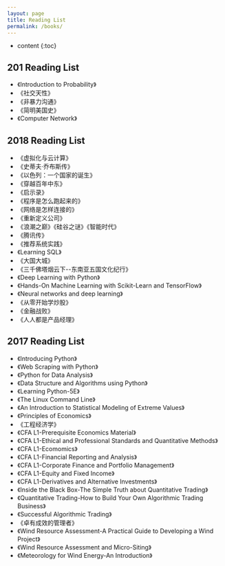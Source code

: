 ```yaml
---
layout: page
title: Reading List
permalink: /books/
---
```


* content
{:toc}

201 Reading List
---

- 《Introduction to Probability》
- 《社交天性》
- 《非暴力沟通》
- 《简明美国史》
- 《Computer Network》

2018 Reading List
---

- 《虚拟化与云计算》
- 《史蒂夫·乔布斯传》
- 《以色列：一个国家的诞生》
- 《穿越百年中东》
- 《启示录》
- 《程序是怎么跑起来的》
- 《网络是怎样连接的》
- 《重新定义公司》
- 《浪潮之巅》《硅谷之谜》《智能时代》
- 《腾讯传》
- 《推荐系统实践》
- 《Learning SQL》
- 《大国大城》
- 《三千佛塔烟云下--东南亚五国文化纪行》
- 《Deep Learning with Python》
- 《Hands-On Machine Learning with Scikit-Learn and TensorFlow》
- 《Neural networks and deep learning》
- 《从零开始学炒股》
- 《金融战败》
- 《人人都是产品经理》

2017 Reading List
---

- 《Introducing Python》
- 《Web Scraping with Python》
- 《Python for Data Analysis》
- 《Data Structure and Algorithms using Python》
- 《Learning Python-5E》
- 《The Linux Command Line》
- 《An Introduction to Statistical Modeling of Extreme Values》
- 《Principles of Economics》
- 《工程经济学》
- 《CFA L1-Prerequisite Economics Material》
- 《CFA L1-Ethical and Professional Standards and Quantitative Methods》
- 《CFA L1-Ecomomics》
- 《CFA L1-Financial Reporting and Analysis》
- 《CFA L1-Corporate Finance and Portfolio Management》
- 《CFA L1-Equity and Fixed Income》
- 《CFA L1-Derivatives and Alternative Investments》
- 《Inside the Black Box-The Simple Truth about Quantitative Trading》
- 《Quantitative Trading-How to Build Your Own Algorithmic Trading Business》
- 《Successful Algorithmic Trading》
- 《卓有成效的管理者》
- 《Wind Resource Assessment-A Practical Guide to Developing a Wind Project》
- 《Wind Resource Assessment and Micro-Siting》
- 《Meteorology for Wind Energy-An Introduction》


